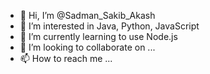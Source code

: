 - 👋 Hi, I’m @Sadman_Sakib_Akash
- 👀 I’m interested in Java, Python, JavaScript
- 🌱 I’m currently learning to use Node.js
- 💞️ I’m looking to collaborate on ...
- 📫 How to reach me ...

<!---
ssakash6611/ssakash6611 is a ✨ special ✨ repository because its `README.md` (this file) appears on your GitHub profile.
You can click the Preview link to take a look at your changes.
--->
